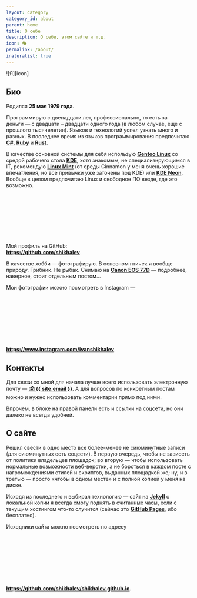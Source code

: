 ```yaml
---
layout: category
category_id: about
parent: home
title: О себе
description: О себе, этом сайте и т.д.
icon: 🎭
permalink: /about/
inaturalist: true
---
```

<div class="right-box">
![Я][icon]
</div>

## Био

Родился **25 мая 1979 года**.

Программирую с двенадцати лет, профессионально, то есть за деньги — с двадцати – двадцати одного года (в любом случае,
еще с прошлого тысячелетия). Языков и технологий успел узнать много и разных. В последнее время из языков программирования
предпочитаю **[C#][csharp]**, **[Ruby][ruby]** и **[Rust][rust]**.

В качестве основной системы для себя использую **[Gentoo Linux][gentoo]** со средой рабочего стола **[KDE][kde]**, хотя знакомым,
не специализирующимся в IT, рекомендую **[Linux Mint][mint]** (от среды Cinnamon у меня очень хорошие впечатления, но все привычки
уже заточены под KDE) или **[KDE Neon][neon]**. Вообще в целом предпочитаю Linux и свободное ПО везде, где это возможно.

Мой профиль на GitHub: <svg class="svg-icon" style="vertical-align: -10%;"><use
xlink:href="{{ '/assets/minima-social-icons.svg#github' | relative_url }}"></use></svg>**<https://github.com/shikhalev>**

В качестве хобби — фотографирую. В основном птичек и вообще природу. Грибник. Не рыбак. Снимаю
на **[Canon EOS 77D][77d]** — подробнее, наверное, стоит отдельным постом...

Мои фотографии можно посмотреть в Instagram — <svg class="svg-icon" style="vertical-align: -10%;"><use
xlink:href="{{ '/assets/minima-social-icons.svg#instagram' | relative_url }}"></use></svg>**<https://www.instagram.com/ivanshikhalev>**

## Контакты

Для связи со мной для начала лучше всего использовать электронную почту — **<a class="u-email" href="mailto:{{ site.email }}">🖆 {{ site.email }}</a>**.
А для вопросов по конкретным постам можно и нужно использовать комментарии прямо под ними.

Впрочем, в блоке на правой панели есть и ссылки на соцсети, но они далеко не всегда удобней.

## О сайте

Решил свести в одно место все более-менее не сиюминутные записи (для сиюминутных есть соцсети). В первую очередь,
чтобы не зависеть от политики владельцев площадок; во вторую — чтобы использовать нормальные возможности веб-верстки,
а не бороться в каждом посте с нагромождениями стилей и скриптов, выданных площадкой же; ну, и в третью — просто
«чтобы в одном месте» и с полной копией у меня на диске.

Исходя из последнего и выбирал технологию — сайт на **[Jekyll][jekyll]** с локальной копии я всегда смогу поднять в считанные
часы, если с текущим хостингом что-то случится (сейчас это **[GitHub Pages][pages]**, ибо бесплатно).

Исходники сайта можно посмотреть по адресу <svg class="svg-icon" style="vertical-align: -10%;"><use
xlink:href="{{ '/assets/minima-social-icons.svg#github' | relative_url }}"></use></svg>**<https://github.com/shikhalev/shikhalev.github.io>**.

[icon]: /assets/img/icon.jpg

[csharp]: https://docs.microsoft.com/ru-ru/dotnet/csharp/
[ruby]: https://www.ruby-lang.org/ru/
[rust]: https://www.rust-lang.org/
[gentoo]: https://www.gentoo.org/
[kde]: https://kde.org/
[mint]: https://www.linuxmint.com/
[neon]: https://neon.kde.org/
[77d]: https://www.canon.ru/cameras/eos-77d/
[jekyll]: https://jekyllrb.com/
[pages]: https://pages.github.com/
